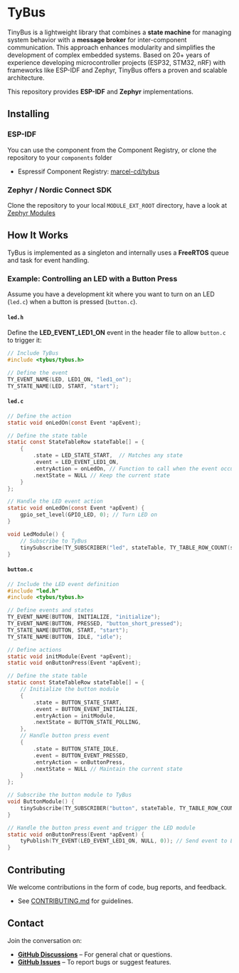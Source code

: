 # TyBus

TinyBus is a lightweight library that combines a **state machine** for managing system behavior with a **message broker** for inter-component communication. This approach enhances modularity and simplifies the development of complex embedded systems. Based on 20+ years of experience developing microcontroller projects (ESP32, STM32, nRF) with frameworks like ESP-IDF and Zephyr, TinyBus offers a proven and scalable architecture.  

This repository provides **ESP-IDF** and **Zephyr** implementations.  

## Installing
### ESP-IDF
You can use the component from the Component Registry, or clone the repository to your `components` folder
- Espressif Component Registry: [marcel-cd/tybus](https://components.espressif.com/components/marcel-cd/tybus/)

### Zephyr / Nordic Connect SDK
Clone the repository to your local `MODULE_EXT_ROOT` directory, have a look at [Zephyr Modules](https://docs.zephyrproject.org/latest/develop/modules.html)

## How It Works

TyBus is implemented as a singleton and internally uses a **FreeRTOS** queue and task for event handling.

### Example: Controlling an LED with a Button Press

Assume you have a development kit where you want to turn on an LED (`led.c`) when a button is pressed (`button.c`).

#### `led.h`
Define the **LED_EVENT_LED1_ON** event in the header file to allow `button.c` to trigger it:

```c
// Include TyBus
#include <tybus/tybus.h>

// Define the event
TY_EVENT_NAME(LED, LED1_ON, "led1_on");
TY_STATE_NAME(LED, START, "start");
```

#### `led.c`

```c
// Define the action
static void onLedOn(const Event *apEvent);

// Define the state table
static const StateTableRow stateTable[] = {
    {
        .state = LED_STATE_START,  // Matches any state
        .event = LED_EVENT_LED1_ON,
        .entryAction = onLedOn, // Function to call when the event occurs
        .nextState = NULL // Keep the current state
    }
};

// Handle the LED event action
static void onLedOn(const Event *apEvent) {
    gpio_set_level(GPIO_LED, 0); // Turn LED on
}

void LedModule() {
    // Subscribe to TyBus
    tinySubscribe(TY_SUBSCRIBER("led", stateTable, TY_TABLE_ROW_COUNT(stateTable), LED_STATE_START));
}
```

#### `button.c`

```c
// Include the LED event definition
#include "led.h"
#include <tybus/tybus.h>

// Define events and states
TY_EVENT_NAME(BUTTON, INITIALIZE, "initialize");
TY_EVENT_NAME(BUTTON, PRESSED, "button_short_pressed");
TY_STATE_NAME(BUTTON, START, "start");
TY_STATE_NAME(BUTTON, IDLE, "idle");

// Define actions
static void initModule(Event *apEvent);
static void onButtonPress(Event *apEvent);

// Define the state table
static const StateTableRow stateTable[] = {
    // Initialize the button module
    {
        .state = BUTTON_STATE_START,
        .event = BUTTON_EVENT_INITIALIZE,
        .entryAction = initModule,
        .nextState = BUTTON_STATE_POLLING,
    },
    // Handle button press event
    {
        .state = BUTTON_STATE_IDLE,
        .event = BUTTON_EVENT_PRESSED,
        .entryAction = onButtonPress,
        .nextState = NULL // Maintain the current state
    }
};

// Subscribe the button module to TyBus
void ButtonModule() {
    tinySubscribe(TY_SUBSCRIBER("button", stateTable, TY_TABLE_ROW_COUNT(stateTable), BUTTON_STATE_START));
}

// Handle the button press event and trigger the LED module
static void onButtonPress(Event *apEvent) {
    tyPublish(TY_EVENT(LED_EVENT_LED1_ON, NULL, 0)); // Send event to LED module
}
```

## Contributing

We welcome contributions in the form of code, bug reports, and feedback.

- See [CONTRIBUTING.md](https://github.com/tybus/tybus/blob/main/CONTRIBUTING.md) for guidelines.

## Contact

Join the conversation on:
- **[GitHub Discussions](https://github.com/tybus/tybus/discussions)** – For general chat or questions.
- **[GitHub Issues](https://github.com/tybus/tybus/issues)** – To report bugs or suggest features.
